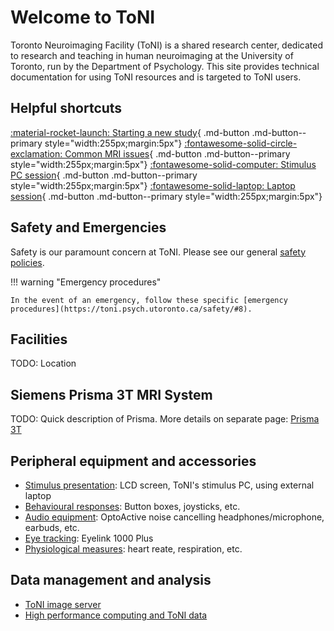 # Welcome to ToNI

Toronto Neuroimaging Facility (ToNI) is a shared research center, dedicated to research and teaching in human neuroimaging at the University of Toronto, run by the Department of Psychology. This site provides technical documentation for using ToNI resources and is targeted to ToNI users.

## Helpful shortcuts

[:material-rocket-launch: Starting a new study](newstudy.md){ .md-button .md-button--primary style="width:255px;margin:5px"}
[:fontawesome-solid-circle-exclamation: Common MRI issues](common_issues.md){ .md-button .md-button--primary style="width:255px;margin:5px"}
[:fontawesome-solid-computer: Stimulus PC session](howto_stimPC.md){ .md-button .md-button--primary style="width:255px;margin:5px"}
[:fontawesome-solid-laptop: Laptop session](howto_laptop.md){ .md-button .md-button--primary style="width:255px;margin:5px"}

## Safety and Emergencies
Safety is our paramount concern at ToNI. Please see our general [safety policies](https://toni.psych.utoronto.ca/safety/). 

!!! warning "Emergency procedures"

    In the event of an emergency, follow these specific [emergency procedures](https://toni.psych.utoronto.ca/safety/#8).

## Facilities
TODO: Location

## Siemens Prisma 3T MRI System
TODO: Quick description of Prisma. More details on separate page: [Prisma 3T](system.md)

## Peripheral equipment and accessories
* [Stimulus presentation](stimulus.md): LCD screen, ToNI's stimulus PC, using external laptop
* [Behavioural responses](responses.md): Button boxes, joysticks, etc.
* [Audio equipment](audio.md): OptoActive noise cancelling headphones/microphone, earbuds, etc.
* [Eye tracking](eyetracking.md): Eyelink 1000 Plus
* [Physiological measures](physio.md): heart reate, respiration, etc.

## Data management and analysis
* [ToNI image server](echo.md)
* [High performance computing and ToNI data](scinet.md)
